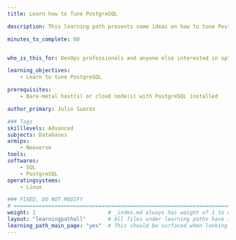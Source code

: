 ```yaml
---
title: Learn how to Tune PostgreSQL

description: This learning path presents some ideas on how to tune PostgreSQL

minutes_to_complete: 60


who_is_this_for: DevOps professionals and anyone else interested in optimizing their PostgreSQL deployment.

learning_objectives:
    - Learn to tune PostgreSQL

prerequisites:
    - Bare-metal host(s) or cloud node(s) with PostgreSQL installed

author_primary: Julio Suarez

### Tags
skilllevels: Advanced
subjects: Databases
armips:
    - Neoverse
tools:
softwares:
    - SQL
    - PostgreSQL
operatingsystems:
    - Linux

### FIXED, DO NOT MODIFY
# ================================================================================
weight: 1                       # _index.md always has weight of 1 to order correctly
layout: "learningpathall"       # All files under learning paths have this same wrapper
learning_path_main_page: "yes"  # This should be surfaced when looking for related content. Only set for _index.md of learning path content.
---
```


